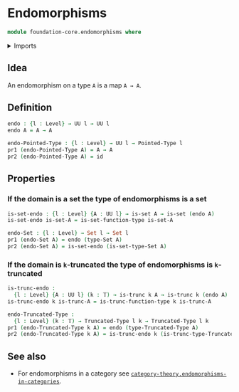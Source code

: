 # Endomorphisms

```agda
module foundation-core.endomorphisms where
```

<details><summary>Imports</summary>

```agda
open import foundation.dependent-pair-types
open import foundation.dependent-products-truncated-types
open import foundation.sets
open import foundation.universe-levels

open import foundation-core.function-types
open import foundation-core.truncated-types
open import foundation-core.truncation-levels

open import structured-types.pointed-types
```

</details>

## Idea

An endomorphism on a type `A` is a map `A → A`.

## Definition

```agda
endo : {l : Level} → UU l → UU l
endo A = A → A

endo-Pointed-Type : {l : Level} → UU l → Pointed-Type l
pr1 (endo-Pointed-Type A) = A → A
pr2 (endo-Pointed-Type A) = id
```

## Properties

### If the domain is a set the type of endomorphisms is a set

```agda
is-set-endo : {l : Level} {A : UU l} → is-set A → is-set (endo A)
is-set-endo is-set-A = is-set-function-type is-set-A

endo-Set : {l : Level} → Set l → Set l
pr1 (endo-Set A) = endo (type-Set A)
pr2 (endo-Set A) = is-set-endo (is-set-type-Set A)
```

### If the domain is `k`-truncated the type of endomorphisms is `k`-truncated

```agda
is-trunc-endo :
  {l : Level} {A : UU l} (k : 𝕋) → is-trunc k A → is-trunc k (endo A)
is-trunc-endo k is-trunc-A = is-trunc-function-type k is-trunc-A

endo-Truncated-Type :
  {l : Level} (k : 𝕋) → Truncated-Type l k → Truncated-Type l k
pr1 (endo-Truncated-Type k A) = endo (type-Truncated-Type A)
pr2 (endo-Truncated-Type k A) = is-trunc-endo k (is-trunc-type-Truncated-Type A)
```

## See also

- For endomorphisms in a category see
  [`category-theory.endomorphisms-in-categories`](category-theory.endomorphisms-in-categories.md).
